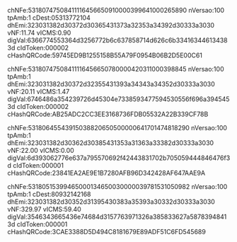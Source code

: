 chNFe:53180747508411116456650910000399641000265890
nVersao:100
tpAmb:1
cDest:05313772104
dhEmi:323031382d30372d30365431373a32353a34392d30333a3030
vNF:11.74
vICMS:0.90
digVal:6366774553364d3256772b6c637858714d626c6b334163446134383d
cIdToken:000002
cHashQRCode:59745ED9B1255158B55A79F0954B06B2D5E00C61

chNFe:53180747508411116456650780000420311000398845
nVersao:100
tpAmb:1
dhEmi:323031382d30372d32355431393a34343a34352d30333a3030
vNF:20.11
vICMS:1.47
digVal:6746486a354239726d45304e7338593477594530556f696a3945453d
cIdToken:000002
cHashQRCode:AB25ADC2CC3EE3168736FDB05532A22B339CF78B

chNFe:53180645543915038820650500000641701474818290
nVersao:100
tpAmb:1
dhEmi:323031382d30362d30385431353a31363a33382d30333a3030
vNF:22.00
vICMS:0.00
digVal:6d393062776e637a795570692f42443831702b705059444846476f3d
cIdToken:000001
cHashQRCode:23841EA2AE9E1B7280AFB96D342428AF647AAE9A

chNFe:53180515399465000134650030000039781531050982
nVersao:100
tpAmb:1
cDest:80932142168
dhEmi:323031382d30352d31395430383a35393a30332d30333a3030
vNF:329.97
vICMS:59.40
digVal:3546343665436e74684d3157763971326a385833627a58783948413d
cIdToken:000001
cHashQRCode:3CAE3388D5D494C8181679E89ADF51C6FD545689